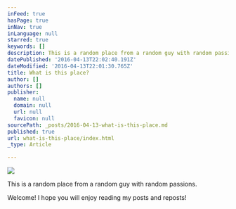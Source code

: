 ```yaml
---
inFeed: true
hasPage: true
inNav: true
inLanguage: null
starred: true
keywords: []
description: This is a random place from a random guy with random passions.
datePublished: '2016-04-13T22:02:40.191Z'
dateModified: '2016-04-13T22:01:30.765Z'
title: What is this place?
author: []
authors: []
publisher:
  name: null
  domain: null
  url: null
  favicon: null
sourcePath: _posts/2016-04-13-what-is-this-place.md
published: true
url: what-is-this-place/index.html
_type: Article

---
```

![](https://the-grid-user-content.s3-us-west-2.amazonaws.com/3f8bc351-a221-4f4b-905e-b8e7d1ff76ab.jpg)

This is a random place from a random guy with random passions.

Welcome! I hope you will enjoy reading my posts and reposts!